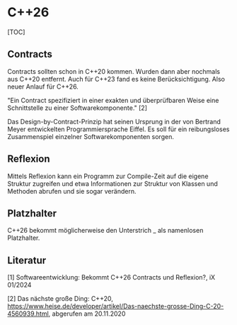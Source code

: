# C++26

[TOC]

## Contracts

Contracts sollten schon in C++20 kommen. Wurden dann aber nochmals aus C++20 entfernt. Auch für C++23 fand es keine Berücksichtigung. Also neuer Anlauf für C++26.

"Ein Contract spezifiziert in einer exakten und überprüfbaren Weise eine Schnittstelle zu einer Softwarekomponente." [2]

Das Design-by-Contract-Prinzip hat seinen Ursprung in der von Bertrand  Meyer entwickelten Programmiersprache Eiffel. Es soll für ein  reibungsloses Zusammenspiel einzelner Softwarekomponenten sorgen.  

## Reflexion

Mittels Reflexion kann ein Programm zur Compile-Zeit auf die eigene  Struktur zugreifen und etwa Informationen zur Struktur von Klassen und  Methoden abrufen und sie sogar verändern.

## Platzhalter

C++26 bekommt möglicherweise den Unterstrich _ als namenlosen Platzhalter. 

## Literatur

[1] Softwareentwicklung: Bekommt C++26 Contracts und Reflexion?, iX 01/2024

[2] Das nächste große Ding: C++20, https://www.heise.de/developer/artikel/Das-naechste-grosse-Ding-C-20-4560939.html, abgerufen am 20.11.2020


